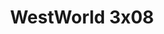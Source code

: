 ---
layout: episodios
title: "WestWorld 3x08"
url_serie_padre: 'westworld/temporada-3'
category: 'series'
capitulo: 'yes'
anio: '2020'
prev: 'capitulo-7'
proximo: ''
sandbox: allow-same-origin allow-forms
idioma: 'Latino/Subtitulado'
calidad: 'Full HD'
reproductores_otros: ["https://gdriveplayer.me/embed2.php?link=rUyZgl%252FagtuUYnFo1zW03gMVQkU0X%252Bh6s98zeIn7QmYGD%252FS1td%252FYQY%252FTQEc5Gw3p21mgVt24iPx%252BNIrRwLRGVLaJDStj3XNIJWJGAnE%252FEJUdOGwlptCBxEK2wG%252Bb83X7VbN0f4sidZwDVesklXbMoSCyQmiY0CqWyf%252BLzN72N8Wmm1pKvOWcoQximFAauOSmGkbwtKxO2Kb14rtr8p832K","Latino","https://supervideo.tv/e/556g78s4ionj","Latino","https://mstream.website/1wtywnzxxkhy","Latino","https://gdriveplayer.me/embed2.php?link=Z7ooQzlcoUIGsV%252FX3h5yYwuy0ivwYiouwXwkMzDubnTwgnas0u4nHCxjXnDzgZ3O%252FWL6GFD5shXqk4935OHKj4eDXYZSxPkUT%252Fxz5YcXaUd4Nwtsi6WnyhI%252BZFg5NSDyeaocO14RR6AO1HxbSnfXp2eYd9wxQzkSu7zEThAH%252FGyyCE4%252FWtFJaf1wXLbbDHX0W9OloQkOSZpPRpCDbSXTb8","Subtitulado","https://api.cuevana3.io/stream/index.php?file=ek5lbm9xYWNrS0xYMTZLa2xNbkdvY3ZTb3BtZng4TGp6ZFpobGFMUGtOelcwcUZmbWRIVzRkakVuS0JnbEplcG1KUnNZSlRTMGViVTBxZGdsdEhPb3J6TmRJTitzcFhVbDgySllLRFNsYkxVMHFhbWt0YmE0OG1ncHBlbHk4WT0","Subtitulado","https://mstream.website/dd9zqxpcm1fm","Subtitulado"]
reproductores_fembed: ["https://feurl.com/v/44m30izzldpl3ee","Latino","https://feurl.com/v/6756pi00znzkyl0","Subtitulado"]
image_banner: 'https://res.cloudinary.com/imbriitneysam/image/upload/v1546716492/west-Banner-min.jpg'
reproductor: fembed
clasificacion: '+10'
tags:
- Ciencia-Ficcion
---